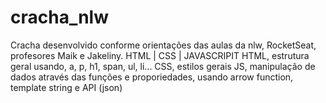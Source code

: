 # cracha_nlw
Cracha desenvolvido conforme orientações das aulas da nlw, RocketSeat, profesores Maik e Jakeliny. HTML | CSS | JAVASCRIPIT
HTML, estrutura geral usando, a, p, h1, span, ul, li...
CSS, estilos gerais 
JS, manipulação de dados através das funções e proporiedades, usando arrow function, template string e API (json)
